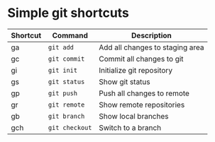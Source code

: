 # Simple git shortcuts

| Shortcut | Command        | Description                     |
| -------- | -------------- | ------------------------------- |
| ga       | `git add`      | Add all changes to staging area |
| gc       | `git commit`   | Commit all changes to git       |
| gi       | `git init`     | Initialize git repository       |
| gs       | `git status`   | Show git status                 |
| gp       | `git push`     | Push all changes to remote      |
| gr       | `git remote`   | Show remote repositories        |
| gb       | `git branch`   | Show local branches             |
| gch      | `git checkout` | Switch to a branch              |
